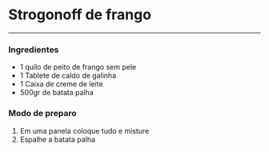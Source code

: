 





<h1>Strogonoff de frango</h1><hr>

<h3>Ingredientes</h3>

<ul>
	<li>1 quilo de peito de frango sem pele</li>
	<li>1 Tablete de caldo de galinha</li>
	<li>1 Caixa de creme de leite</li>
    <li>500gr de batata palha</li> 
</ul>

### Modo de preparo

1. Em uma panela coloque tudo e misture
2. Espalhe a batata palha






